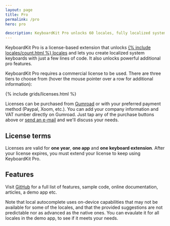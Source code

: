 ```yaml
---
layout: page
title: Pro
permalink: /pro
hero: pro

description: KeyboardKit Pro unlocks 60 locales, fully localized system keyboards, emoji skintones, local and remote autocomplete, full document proxy utils etc.
---
```



KeyboardKit Pro is a license-based extension that unlocks [{% include locales/count.html %} locales](/locales) and lets you create localized system keyboards with just a few lines of code. It also unlocks powerful additional pro features.

KeyboardKit Pro requires a commercial license to be used. There are three tiers to choose from (hover the mouse pointer over a row for additional information):

{% include grids/licenses.html %}

Licenses can be purchased from [Gumroad]({{site.gumroad_url}}) or with your preferred payment method (Paypal, Xoom, etc.). You can add your company information and VAT number directly on Gumroad. Just tap any of the purchase buttons above or [send an e-mail](mailto:{{site.email}}?subject=KeyboardKit%20Pro%20License) and we'll discuss your needs.


## License terms

Licenses are valid for **one year**, **one app** and **one keyboard extension**. After your license expires, you must extend your license to keep using KeyboardKit Pro.


## Features

Visit [GitHub]({{site.github_url_pro}}) for a full list of features, sample code, online documentation, articles, a demo app etc.

Note that local autocomplete uses on-device capabilities that may not be available for some of the locales, and that the provided suggestions are not predictable nor as advanced as the native ones. You can evaulate it for all locales in the demo app, to see if it meets your needs.